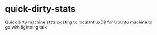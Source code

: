 # quick-dirty-stats
 Quick dirty machine stats posting to local InfluxDB for Ubuntu machine to go with lightning talk
